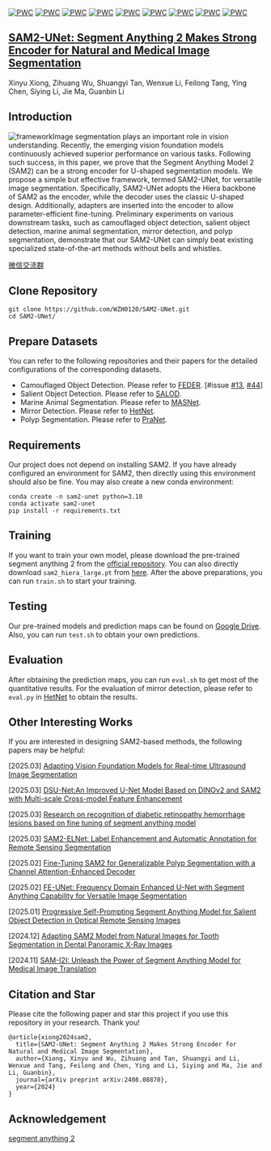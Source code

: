 [![PWC](https://img.shields.io/endpoint.svg?url=https://paperswithcode.com/badge/sam2-unet-segment-anything-2-makes-strong/salient-object-detection-on-duts-te-1)](https://paperswithcode.com/sota/salient-object-detection-on-duts-te-1?p=sam2-unet-segment-anything-2-makes-strong)
[![PWC](https://img.shields.io/endpoint.svg?url=https://paperswithcode.com/badge/sam2-unet-segment-anything-2-makes-strong/salient-object-detection-on-dut-omron-2)](https://paperswithcode.com/sota/salient-object-detection-on-dut-omron-2?p=sam2-unet-segment-anything-2-makes-strong)
[![PWC](https://img.shields.io/endpoint.svg?url=https://paperswithcode.com/badge/sam2-unet-segment-anything-2-makes-strong/salient-object-detection-on-hku-is-1)](https://paperswithcode.com/sota/salient-object-detection-on-hku-is-1?p=sam2-unet-segment-anything-2-makes-strong)
[![PWC](https://img.shields.io/endpoint.svg?url=https://paperswithcode.com/badge/sam2-unet-segment-anything-2-makes-strong/salient-object-detection-on-pascal-s-1)](https://paperswithcode.com/sota/salient-object-detection-on-pascal-s-1?p=sam2-unet-segment-anything-2-makes-strong)
[![PWC](https://img.shields.io/endpoint.svg?url=https://paperswithcode.com/badge/sam2-unet-segment-anything-2-makes-strong/salient-object-detection-on-ecssd-1)](https://paperswithcode.com/sota/salient-object-detection-on-ecssd-1?p=sam2-unet-segment-anything-2-makes-strong)
[![PWC](https://img.shields.io/endpoint.svg?url=https://paperswithcode.com/badge/sam2-unet-segment-anything-2-makes-strong/image-segmentation-on-mas3k)](https://paperswithcode.com/sota/image-segmentation-on-mas3k?p=sam2-unet-segment-anything-2-makes-strong)
[![PWC](https://img.shields.io/endpoint.svg?url=https://paperswithcode.com/badge/sam2-unet-segment-anything-2-makes-strong/image-segmentation-on-rmas)](https://paperswithcode.com/sota/image-segmentation-on-rmas?p=sam2-unet-segment-anything-2-makes-strong)
[![PWC](https://img.shields.io/endpoint.svg?url=https://paperswithcode.com/badge/sam2-unet-segment-anything-2-makes-strong/image-segmentation-on-msd-mirror-segmentation)](https://paperswithcode.com/sota/image-segmentation-on-msd-mirror-segmentation?p=sam2-unet-segment-anything-2-makes-strong)
[![PWC](https://img.shields.io/endpoint.svg?url=https://paperswithcode.com/badge/sam2-unet-segment-anything-2-makes-strong/image-segmentation-on-pmd)](https://paperswithcode.com/sota/image-segmentation-on-pmd?p=sam2-unet-segment-anything-2-makes-strong)

## [SAM2-UNet: Segment Anything 2 Makes Strong Encoder for Natural and Medical Image Segmentation](https://arxiv.org/abs/2408.08870)
Xinyu Xiong, Zihuang Wu, Shuangyi Tan, Wenxue Li, Feilong Tang, Ying Chen, Siying Li, Jie Ma, Guanbin Li

## Introduction
![framework](./sam2unet.jpg)Image segmentation plays an important role in vision understanding. Recently, the emerging vision foundation models continuously achieved superior performance on various tasks. Following such success, in this paper, we prove that the Segment Anything Model 2 (SAM2) can be a strong encoder for U-shaped segmentation models. We propose a simple but effective framework, termed SAM2-UNet, for versatile image segmentation. Specifically, SAM2-UNet adopts the Hiera backbone of SAM2 as the encoder, while the decoder uses the classic U-shaped design. Additionally, adapters are inserted into the encoder to allow parameter-efficient fine-tuning. Preliminary experiments on various downstream tasks, such as camouflaged object detection, salient object detection, marine animal segmentation, mirror detection, and polyp segmentation, demonstrate that our SAM2-UNet can simply beat existing specialized state-of-the-art methods without bells and whistles.

[微信交流群](./wechat0407.jpg)

## Clone Repository
```shell
git clone https://github.com/WZH0120/SAM2-UNet.git
cd SAM2-UNet/
```

## Prepare Datasets
You can refer to the following repositories and their papers for the detailed configurations of the corresponding datasets.
- Camouflaged Object Detection. Please refer to [FEDER](https://github.com/ChunmingHe/FEDER). [#issue [#13](https://github.com/WZH0120/SAM2-UNet/issues/13), [#44](https://github.com/WZH0120/SAM2-UNet/issues/44)]
- Salient Object Detection. Please refer to [SALOD](https://github.com/moothes/SALOD).
- Marine Animal Segmentation. Please refer to [MASNet](https://github.com/zhenqifu/MASNet).
- Mirror Detection. Please refer to [HetNet](https://github.com/Catherine-R-He/HetNet).
- Polyp Segmentation. Please refer to [PraNet](https://github.com/DengPingFan/PraNet).

## Requirements
Our project does not depend on installing SAM2. If you have already configured an environment for SAM2, then directly using this environment should also be fine. You may also create a new conda environment:

```shell
conda create -n sam2-unet python=3.10
conda activate sam2-unet
pip install -r requirements.txt
```

## Training
If you want to train your own model, please download the pre-trained segment anything 2 from the [official repository](https://github.com/facebookresearch/segment-anything-2). You can also directly download `sam2_hiera_large.pt` from [here](https://dl.fbaipublicfiles.com/segment_anything_2/072824/sam2_hiera_large.pt). After the above preparations, you can run `train.sh` to start your training.

## Testing
Our pre-trained models and prediction maps can be found on [Google Drive](https://drive.google.com/drive/folders/1w2fK8kLhtEmMWZ6G6w9_J17xwgfm3lev?usp=drive_link). Also, you can run `test.sh` to obtain your own predictions.

## Evaluation
After obtaining the prediction maps, you can run `eval.sh` to get most of the quantitative results. For the evaluation of mirror detection, please refer to `eval.py` in [HetNet](https://github.com/Catherine-R-He/HetNet) to obtain the results.

## Other Interesting Works
If you are interested in designing SAM2-based methods, the following papers may be helpful:

[2025.03] [Adapting Vision Foundation Models for Real-time Ultrasound Image Segmentation](https://arxiv.org/abs/2503.24368)

[2025.03] [DSU-Net:An Improved U-Net Model Based on DINOv2 and SAM2 with Multi-scale Cross-model Feature Enhancement](https://arxiv.org/abs/2503.21187)

[2025.03] [Research on recognition of diabetic retinopathy hemorrhage lesions based on fine tuning of segment anything model](https://www.nature.com/articles/s41598-025-92665-7)

[2025.03] [SAM2-ELNet: Label Enhancement and Automatic Annotation for Remote Sensing Segmentation](https://arxiv.org/abs/2503.12404)

[2025.02] [Fine-Tuning SAM2 for Generalizable Polyp Segmentation with a Channel Attention-Enhanced Decoder](https://ojs.sgsci.org/journals/amr/article/view/311)

[2025.02] [FE-UNet: Frequency Domain Enhanced U-Net with Segment Anything Capability for Versatile Image Segmentation](https://arxiv.org/abs/2502.03829)

[2025.01] [Progressive Self-Prompting Segment Anything Model for Salient Object Detection in Optical Remote Sensing Images](https://doi.org/10.3390/rs17020342)

[2024.12] [Adapting SAM2 Model from Natural Images for Tooth Segmentation in Dental Panoramic X-Ray Images](https://doi.org/10.3390/e26121059)

[2024.11] [SAM-I2I: Unleash the Power of Segment Anything Model for Medical Image Translation](https://arxiv.org/abs/2411.12755)

## Citation and Star
Please cite the following paper and star this project if you use this repository in your research. Thank you!
```
@article{xiong2024sam2,
  title={SAM2-UNet: Segment Anything 2 Makes Strong Encoder for Natural and Medical Image Segmentation},
  author={Xiong, Xinyu and Wu, Zihuang and Tan, Shuangyi and Li, Wenxue and Tang, Feilong and Chen, Ying and Li, Siying and Ma, Jie and Li, Guanbin},
  journal={arXiv preprint arXiv:2408.08870},
  year={2024}
}
```

## Acknowledgement
[segment anything 2](https://github.com/facebookresearch/segment-anything-2)
